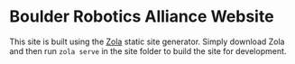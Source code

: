 # Boulder Robotics Alliance Website
This site is built using the [Zola](https://getzola.org) static site generator.
Simply download Zola and then run `zola serve` in the site folder to build the site for development.